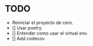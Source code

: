 # TODO

- Reiniciar el proyecto de cero.
- [] Usar poetry.
- [] Entender como usar el virtual env.
- [] Add codecov
